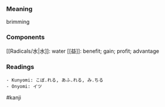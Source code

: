 ### Meaning

brimming

### Components

[[Radicals/水|水]]: water [[益]]: benefit; gain; profit; advantage

### Readings

```
- Kunyomi: こぼ.れる, あふ.れる, み.ちる
- Onyomi: イツ
```

#kanji
